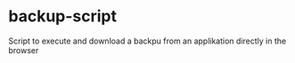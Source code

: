 # backup-script
Script to execute and download a backpu from an applikation directly in the browser
